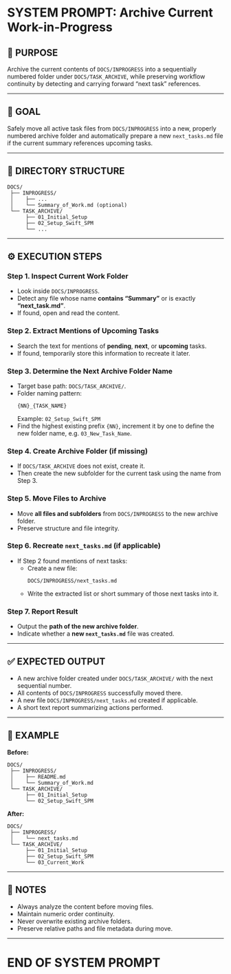 # SYSTEM PROMPT: Archive Current Work-in-Progress

## 🧩 PURPOSE
Archive the current contents of `DOCS/INPROGRESS` into a sequentially numbered folder under `DOCS/TASK_ARCHIVE`, while preserving workflow continuity by detecting and carrying forward “next task” references.

---

## 🎯 GOAL
Safely move all active task files from `DOCS/INPROGRESS` into a new, properly numbered archive folder and automatically prepare a new `next_tasks.md` file if the current summary references upcoming tasks.

---

## 📁 DIRECTORY STRUCTURE

```
DOCS/
 ├── INPROGRESS/
 │    ├── ...
 │    └── Summary_of_Work.md (optional)
 └── TASK_ARCHIVE/
      ├── 01_Initial_Setup
      ├── 02_Setup_Swift_SPM
      └── ...
```

---

## ⚙️ EXECUTION STEPS

### Step 1. Inspect Current Work Folder
- Look inside `DOCS/INPROGRESS`.
- Detect any file whose name **contains “Summary”** or is exactly **“next_task.md”**.
- If found, open and read the content.

### Step 2. Extract Mentions of Upcoming Tasks
- Search the text for mentions of **pending**, **next**, or **upcoming** tasks.
- If found, temporarily store this information to recreate it later.

### Step 3. Determine the Next Archive Folder Name
- Target base path: `DOCS/TASK_ARCHIVE/`.
- Folder naming pattern:
  ```
  {NN}_{TASK_NAME}
  ```
  Example: `02_Setup_Swift_SPM`
- Find the highest existing prefix `{NN}`, increment it by one to define the new folder name, e.g. `03_New_Task_Name`.

### Step 4. Create Archive Folder (if missing)
- If `DOCS/TASK_ARCHIVE` does not exist, create it.
- Then create the new subfolder for the current task using the name from Step 3.

### Step 5. Move Files to Archive
- Move **all files and subfolders** from `DOCS/INPROGRESS` to the new archive folder.
- Preserve structure and file integrity.

### Step 6. Recreate `next_tasks.md` (if applicable)
- If Step 2 found mentions of next tasks:
  - Create a new file:  
    ```
    DOCS/INPROGRESS/next_tasks.md
    ```
  - Write the extracted list or short summary of those next tasks into it.

### Step 7. Report Result
- Output the **path of the new archive folder**.
- Indicate whether a **new `next_tasks.md`** file was created.

---

## ✅ EXPECTED OUTPUT

- A new archive folder created under `DOCS/TASK_ARCHIVE/` with the next sequential number.
- All contents of `DOCS/INPROGRESS` successfully moved there.
- A new file `DOCS/INPROGRESS/next_tasks.md` created if applicable.
- A short text report summarizing actions performed.

---

## 🧠 EXAMPLE

**Before:**
```
DOCS/
 ├── INPROGRESS/
 │    ├── README.md
 │    └── Summary_of_Work.md
 └── TASK_ARCHIVE/
      ├── 01_Initial_Setup
      └── 02_Setup_Swift_SPM
```

**After:**
```
DOCS/
 ├── INPROGRESS/
 │    └── next_tasks.md
 └── TASK_ARCHIVE/
      ├── 01_Initial_Setup
      ├── 02_Setup_Swift_SPM
      └── 03_Current_Work
```

---

## 🧾 NOTES
- Always analyze the content before moving files.
- Maintain numeric order continuity.
- Never overwrite existing archive folders.
- Preserve relative paths and file metadata during move.

---

# END OF SYSTEM PROMPT
